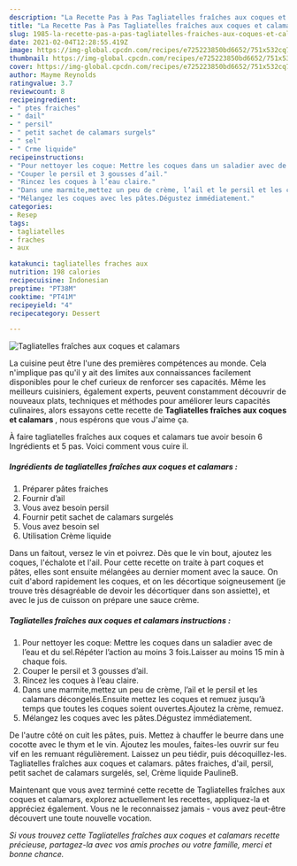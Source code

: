 ```yaml
---
description: "La Recette Pas à Pas Tagliatelles fraîches aux coques et calamars"
title: "La Recette Pas à Pas Tagliatelles fraîches aux coques et calamars"
slug: 1985-la-recette-pas-a-pas-tagliatelles-fraiches-aux-coques-et-calamars
date: 2021-02-04T12:28:55.419Z
image: https://img-global.cpcdn.com/recipes/e725223850bd6652/751x532cq70/tagliatelles-fraiches-aux-coques-et-calamars-photo-principale-de-la-recette.jpg
thumbnail: https://img-global.cpcdn.com/recipes/e725223850bd6652/751x532cq70/tagliatelles-fraiches-aux-coques-et-calamars-photo-principale-de-la-recette.jpg
cover: https://img-global.cpcdn.com/recipes/e725223850bd6652/751x532cq70/tagliatelles-fraiches-aux-coques-et-calamars-photo-principale-de-la-recette.jpg
author: Mayme Reynolds
ratingvalue: 3.7
reviewcount: 8
recipeingredient:
- " ptes fraiches"
- " dail"
- " persil"
- " petit sachet de calamars surgels"
- " sel"
- " Crme liquide"
recipeinstructions:
- "Pour nettoyer les coque: Mettre les coques dans un saladier avec de l’eau et du sel.Répéter l’action au moins 3 fois.Laisser au moins 15 min à chaque fois."
- "Couper le persil et 3 gousses d’ail."
- "Rincez les coques à l’eau claire."
- "Dans une marmite,mettez un peu de crème, l’ail et le persil et les calamars décongelés.Ensuite mettez les coques et remuez jusqu’à temps que toutes les coques soient ouvertes.Ajoutez la crème, remuez."
- "Mélangez les coques avec les pâtes.Dégustez immédiatement."
categories:
- Resep
tags:
- tagliatelles
- fraches
- aux

katakunci: tagliatelles fraches aux 
nutrition: 198 calories
recipecuisine: Indonesian
preptime: "PT38M"
cooktime: "PT41M"
recipeyield: "4"
recipecategory: Dessert

---
```



![Tagliatelles fraîches aux coques et calamars](https://img-global.cpcdn.com/recipes/e725223850bd6652/751x532cq70/tagliatelles-fraiches-aux-coques-et-calamars-photo-principale-de-la-recette.jpg)

La cuisine peut être l'une des premières compétences au monde. Cela n'implique pas qu'il y ait des limites aux connaissances facilement disponibles pour le chef curieux de renforcer ses capacités. Même les meilleurs cuisiniers, également experts, peuvent constamment découvrir de nouveaux plats, techniques et méthodes pour améliorer leurs capacités culinaires, alors essayons cette recette de <strong> Tagliatelles fraîches aux coques et calamars </strong>, nous espérons que vous J'aime ça.

<!--inarticleads1-->

À faire tagliatelles fraîches aux coques et calamars tue avoir besoin 6 Ingrédients et 5 pas. Voici comment vous cuire il.

##### Ingrédients de tagliatelles fraîches aux coques et calamars :

1. Préparer  pâtes fraiches
1. Fournir  d’ail
1. Vous avez besoin  persil
1. Fournir  petit sachet de calamars surgelés
1. Vous avez besoin  sel
1. Utilisation  Crème liquide


Dans un faitout, versez le vin et poivrez. Dès que le vin bout, ajoutez les coques, l&#39;échalote et l&#39;ail. Pour cette recette on traite à part coques et pâtes, elles sont ensuite mélangées au dernier moment avec la sauce. On cuit d&#39;abord rapidement les coques, et on les décortique soigneusement (je trouve très désagréable de devoir les décortiquer dans son assiette), et avec le jus de cuisson on prépare une sauce crème. 

<!--inarticleads2-->

##### Tagliatelles fraîches aux coques et calamars instructions :

1. Pour nettoyer les coque: Mettre les coques dans un saladier avec de l’eau et du sel.Répéter l’action au moins 3 fois.Laisser au moins 15 min à chaque fois.
1. Couper le persil et 3 gousses d’ail.
1. Rincez les coques à l’eau claire.
1. Dans une marmite,mettez un peu de crème, l’ail et le persil et les calamars décongelés.Ensuite mettez les coques et remuez jusqu’à temps que toutes les coques soient ouvertes.Ajoutez la crème, remuez.
1. Mélangez les coques avec les pâtes.Dégustez immédiatement.


De l&#39;autre côté on cuit les pâtes, puis. Mettez à chauffer le beurre dans une cocotte avec le thym et le vin. Ajoutez les moules, faites-les ouvrir sur feu vif en les remuant régulièrement. Laissez un peu tiédir, puis décoquillez-les. Tagliatelles fraîches aux coques et calamars. pâtes fraiches, d&#39;ail, persil, petit sachet de calamars surgelés, sel, Crème liquide PaulineB. 

<!--inarticleads1-->

<p>
Maintenant que vous avez terminé cette recette de Tagliatelles fraîches aux coques et calamars, explorez actuellement les recettes, appliquez-la et appréciez également. Vous ne le reconnaissez jamais - vous avez peut-être découvert une toute nouvelle vocation.
</p>

<p>
<i>Si vous trouvez cette Tagliatelles fraîches aux coques et calamars recette précieuse, partagez-la avec vos amis proches ou votre famille, merci et bonne chance.</i>
</p>

